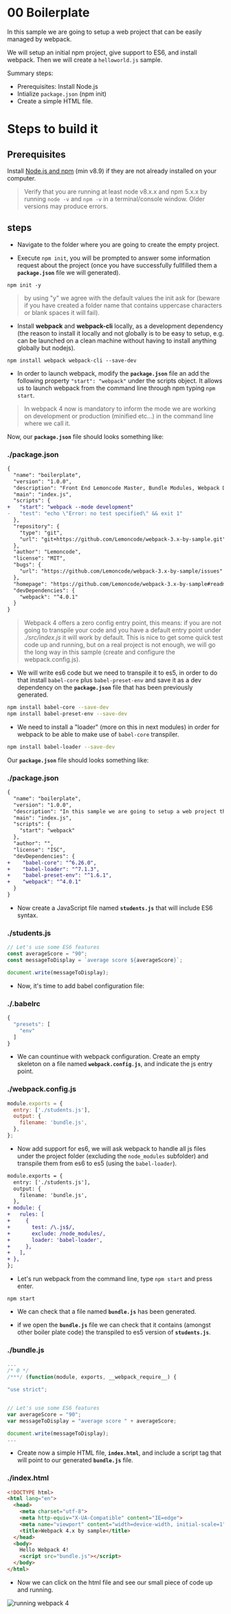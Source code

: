 # 00 Boilerplate

In this sample we are going to setup a web project that can be easily managed
by webpack.

We will setup an initial npm project, give support to ES6, and install webpack.
Then we will create a `helloworld.js` sample.

Summary steps:
 - Prerequisites: Install Node.js
 - Intialize `package.json` (npm init)
 - Create a simple HTML file.

# Steps to build it

## Prerequisites

Install [Node.js and npm](https://nodejs.org/en/) (min v8.9) if they are not already installed on your computer.

> Verify that you are running at least node v8.x.x and npm 5.x.x by running `node -v` and `npm -v` in a terminal/console window. Older versions may produce errors.

## steps

- Navigate to the folder where you are going to create the empty project.

- Execute `npm init`, you will be prompted to answer some information request
about the project (once you have successfully fullfilled them a **`package.json`**
file we will generated).

```
npm init -y
```

> by using "y" we agree with the default values the init ask for (beware if you have
created a folder name that contains uppercase characters or blank spaces it will fail).

- Install **webpack** and **webpack-cli** locally, as a development dependency (the reason to install it locally and not globally is to be easy to setup, e.g. can be launched on a clean machine without having to install anything globally but nodejs).

```
npm install webpack webpack-cli --save-dev
```

- In order to launch webpack, modify the **`package.json`** file an add the following property `"start": "webpack"` under the scripts object. It allows us to launch webpack from the command line through npm typing `npm start`.

> In webpack 4 now is mandatory to inform the mode we are working on development or production (minified etc...) in the command line where we call it.

 Now, our **`package.json`** file should looks something like:

### ./package.json
```diff
{
  "name": "boilerplate",
  "version": "1.0.0",
  "description": "Front End Lemoncode Master, Bundle Modules, Webpack Demo 00 Boilerplate",
  "main": "index.js",
  "scripts": {
+   "start": "webpack --mode development"
-   "test": "echo \"Error: no test specified\" && exit 1"
  },
  "repository": {
    "type": "git",
    "url": "git+https://github.com/Lemoncode/webpack-3.x-by-sample.git"
  },
  "author": "Lemoncode",
  "license": "MIT",
  "bugs": {
    "url": "https://github.com/Lemoncode/webpack-3.x-by-sample/issues"
  },
  "homepage": "https://github.com/Lemoncode/webpack-3.x-by-sample#readme",
  "devDependencies": {
    "webpack": "^4.0.1"
  }
}
```

> Webpack 4 offers a zero config entry point, this means: if you are not going to transpile your code
and you have a default entry point under _./src/index.js_ it will work by default. This is nice to get
some quick test code up and running, but on a real project is not enough, we will go the long way
in this sample (create and configure the webpack.config.js).

- We will write es6 code but we need to transpile it to es5, in order to do
that install `babel-core` plus `babel-preset-env` and save it as a dev dependency on the **`package.json`** file that has been previously generated.

```bash
npm install babel-core --save-dev
npm install babel-preset-env --save-dev
```

- We need to install a "loader" (more on this in next modules) in order for
webpack to be able to make use of `babel-core` transpiler.

```bash
npm install babel-loader --save-dev
```

Our **`package.json`** file should looks something like:

### ./package.json
```diff
{
  "name": "boilerplate",
  "version": "1.0.0",
  "description": "In this sample we are going to setup a web project that can be easily managed by webpack.",
  "main": "index.js",
  "scripts": {
    "start": "webpack"
  },
  "author": "",
  "license": "ISC",
  "devDependencies": {
+    "babel-core": "^6.26.0",
+    "babel-loader": "^7.1.3",
+    "babel-preset-env": "^1.6.1",
+    "webpack": "^4.0.1"
  }
}
```

- Now create a JavaScript file named **`students.js`** that will include ES6 syntax.

### ./students.js
```javascript
// Let's use some ES6 features
const averageScore = "90";
const messageToDisplay = `average score ${averageScore}`;

document.write(messageToDisplay);
```

- Now, it's time to add babel configuration file:

### ./.babelrc
```javascript
{
  "presets": [
    "env"
  ]
}
```

- We can countinue with webpack configuration. Create an empty skeleton on a file named **`webpack.config.js`**, and indicate the js entry point.

### ./webpack.config.js
```javascript
module.exports = {
  entry: ['./students.js'],
  output: {
    filename: 'bundle.js',
  },
};

```

- Now add support for es6, we will ask webpack to handle all js files under the project folder (excluding the `node_modules` subfolder) and transpile them from es6 to es5 (using the `babel-loader`).

```diff
module.exports = {
  entry: ['./students.js'],
  output: {
    filename: 'bundle.js',
  },
+ module: {
+   rules: [
+     {
+       test: /\.js$/,
+       exclude: /node_modules/,
+       loader: 'babel-loader',
+     },
+   ],
+ },
};
```

- Let's run webpack from the command line, type `npm start` and press enter.

```
npm start
```

- We can check that a file named **`bundle.js`** has been generated.

- if we open the **`bundle.js`** file we can check that it contains (amongst other boiler plate code) the transpiled to es5 version of **`students.js`**.

### ./bundle.js
```javascript
...
/* 0 */
/***/ (function(module, exports, __webpack_require__) {

"use strict";


// Let's use some ES6 features
var averageScore = "90";
var messageToDisplay = "average score " + averageScore;

document.write(messageToDisplay);
...
```

- Create now a simple HTML file, **`index.html`**, and include a script tag that will point to our generated **`bundle.js`** file.

### ./index.html
```html
<!DOCTYPE html>
<html lang="en">
  <head>
    <meta charset="utf-8">
    <meta http-equiv="X-UA-Compatible" content="IE=edge">
    <meta name="viewport" content="width=device-width, initial-scale=1">
    <title>Webpack 4.x by sample</title>
  </head>
  <body>
    Hello Webpack 4!
    <script src="bundle.js"></script>
  </body>
</html>

```
- Now we can click on the html file and see our small piece of code up and running.

![running webpack 4](../../99%20Readme%20Resources/00%20Intro/00%20Boilerplate/result.png)
